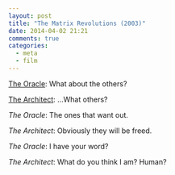 ```yaml
---
layout: post
title: "The Matrix Revolutions (2003)"
date: 2014-04-02 21:21
comments: true
categories:
  - meta
  - film
---
```

[The Oracle][oracle]: What about the others?

[The Architect][architect]: ...What others?

*The Oracle*: The ones that want out.

*The Architect*: Obviously they will be freed.

*The Oracle*: I have your word?

*The Architect*: What do you think I am? Human?

[oracle]: https://en.wikipedia.org/wiki/Oracle_%28The_Matrix%29
[architect]: https://en.wikipedia.org/wiki/Architect_%28The_Matrix%29
